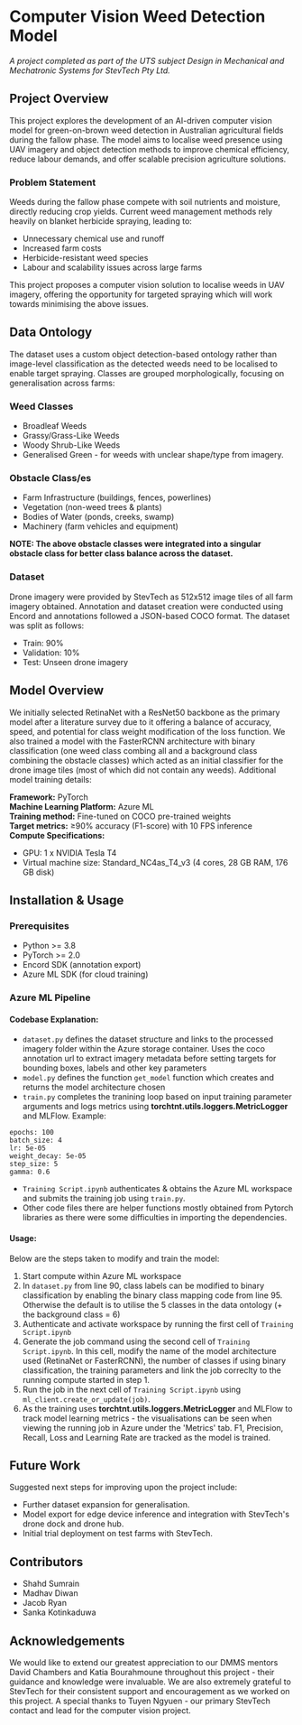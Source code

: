 # Computer Vision Weed Detection Model
_A project completed as part of the UTS subject Design in Mechanical and Mechatronic Systems for StevTech Pty Ltd._

## Project Overview
This project explores the development of an AI-driven computer vision model for green-on-brown weed detection in Australian agricultural fields during the fallow phase. The model aims to localise weed presence using UAV imagery and object detection methods to improve chemical efficiency, reduce labour demands, and offer scalable precision agriculture solutions.

### Problem Statement
Weeds during the fallow phase compete with soil nutrients and moisture, directly reducing crop yields.
Current weed management methods rely heavily on blanket herbicide spraying, leading to:
- Unnecessary chemical use and runoff
- Increased farm costs
- Herbicide-resistant weed species
- Labour and scalability issues across large farms

This project proposes a computer vision solution to localise weeds in UAV imagery, offering the opportunity for targeted spraying which will work towards minimising the above issues.

## Data Ontology
The dataset uses a custom object detection-based ontology rather than image-level classification as the detected weeds need to be localised to enable target spraying. Classes are grouped morphologically, focusing on generalisation across farms:

### Weed Classes
- Broadleaf Weeds
- Grassy/Grass-Like Weeds
- Woody Shrub-Like Weeds
- Generalised Green - for weeds with unclear shape/type from imagery.

### Obstacle Class/es
- Farm Infrastructure (buildings, fences, powerlines)
- Vegetation (non-weed trees & plants)
- Bodies of Water (ponds, creeks, swamp)
- Machinery (farm vehicles and equipment)

**NOTE: The above obstacle classes were integrated into a singular obstacle class for better class balance across the dataset.**

### Dataset
Drone imagery were provided by StevTech as 512x512 image tiles of all farm imagery obtained. Annotation and dataset creation were conducted using Encord and annotations followed a JSON-based COCO format. The dataset was split as follows:
- Train: 90%
- Validation: 10%
- Test: Unseen drone imagery

## Model Overview
We initially selected RetinaNet with a ResNet50 backbone as the primary model after a literature survey due to it offering a balance of accuracy, speed, and potential for class weight modification of the loss function. We also trained a model with the FasterRCNN architecture with binary classification (one weed class combing all and a background class combining the obstacle classes) which acted as an initial classifier for the drone image tiles (most of which did not contain any weeds). Additional model training details:

**Framework:** PyTorch\
**Machine Learning Platform:** Azure ML\
**Training method:** Fine-tuned on COCO pre-trained weights\
**Target metrics:** ≥90% accuracy (F1-score) with 10 FPS inference\
**Compute Specifications:**
- GPU: 1 x NVIDIA Tesla T4
- Virtual machine size: Standard_NC4as_T4_v3 (4 cores, 28 GB RAM, 176 GB disk)

## Installation & Usage

### Prerequisites
- Python >= 3.8
- PyTorch >= 2.0
- Encord SDK (annotation export)
- Azure ML SDK (for cloud training)

### Azure ML Pipeline

#### Codebase Explanation:
- `dataset.py` defines the dataset structure and links to the processed imagery folder within the Azure storage container. Uses the coco annotation url to extract imagery metadata before setting targets for bounding boxes, labels and other key parameters
- `model.py` defines the function `get_model` function which creates and returns the model architecture chosen
- `train.py` completes the tranining loop based on input training parameter arguments and logs metrics using **torchtnt.utils.loggers.MetricLogger** and MLFlow. Example:
```
epochs: 100
batch_size: 4
lr: 5e-05
weight_decay: 5e-05
step_size: 5
gamma: 0.6
```
- `Training Script.ipynb` authenticates & obtains the Azure ML workspace and submits the training job using `train.py`.
- Other code files there are helper functions mostly obtained from Pytorch libraries as there were some difficulties in importing the dependencies.

#### Usage:
Below are the steps taken to modify and train the model:
1. Start compute within Azure ML workspace
2. In `dataset.py` from line 90, class labels can be modified to binary classification by enabling the binary class mapping code from line 95. Otherwise the default is to utilise the 5 classes in the data ontology (+ the background class = 6)
3. Authenticate and activate workspace by running the first cell of `Training Script.ipynb`
4. Generate the job command using the second cell of `Training Script.ipynb`. In this cell, modify the name of the model architecture used (RetinaNet or FasterRCNN), the number of classes if using binary classification, the training parameters and link the job correclty to the running compute started in step 1.
5. Run the job in the next cell of `Training Script.ipynb` using `ml_client.create_or_update(job)`.
6. As the training uses **torchtnt.utils.loggers.MetricLogger** and MLFlow to track model learning metrics - the visualisations can be seen when viewing the running job in Azure under the 'Metrics' tab. F1, Precision, Recall, Loss and Learning Rate are tracked as the model is trained.

## Future Work
Suggested next steps for improving upon the project include:
- Further dataset expansion for generalisation.
- Model export for edge device inference and integration with StevTech's drone dock and drone hub.
- Initial trial deployment on test farms with StevTech.

## Contributors
- Shahd Sumrain
- Madhav Diwan
- Jacob Ryan
- Sanka Kotinkaduwa

## Acknowledgements
We would like to extend our greatest appreciation to our DMMS mentors David Chambers and Katia Bourahmoune throughout this project - their guidance and knowledge were invaluable. We are also extremely grateful to StevTech for their consistent support and encouragement as we worked on this project. A special thanks to Tuyen Ngyuen - our primary StevTech contact and lead for the computer vision project.


 

